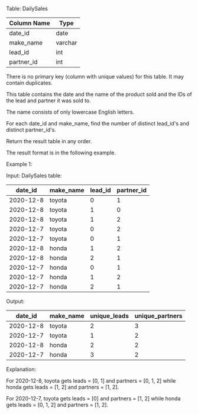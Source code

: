 Table: DailySales

| Column Name | Type    |
|-------------|---------|
| date_id     | date    |
| make_name   | varchar |
| lead_id     | int     |
| partner_id  | int     |

There is no primary key (column with unique values) for this table. It may contain duplicates.

This table contains the date and the name of the product sold and the IDs of the lead and partner it was sold to.

The name consists of only lowercase English letters.

For each date_id and make_name, find the number of distinct lead_id's and distinct partner_id's.

Return the result table in any order.

The result format is in the following example.

Example 1:

Input: 
DailySales table:

| date_id   | make_name | lead_id | partner_id |
|-----------|-----------|---------|------------|
| 2020-12-8 | toyota    | 0       | 1          |
| 2020-12-8 | toyota    | 1       | 0          |
| 2020-12-8 | toyota    | 1       | 2          |
| 2020-12-7 | toyota    | 0       | 2          |
| 2020-12-7 | toyota    | 0       | 1          |
| 2020-12-8 | honda     | 1       | 2          |
| 2020-12-8 | honda     | 2       | 1          |
| 2020-12-7 | honda     | 0       | 1          |
| 2020-12-7 | honda     | 1       | 2          |
| 2020-12-7 | honda     | 2       | 1          |

Output: 

| date_id   | make_name | unique_leads | unique_partners |
|-----------|-----------|--------------|-----------------|
| 2020-12-8 | toyota    | 2            | 3               |
| 2020-12-7 | toyota    | 1            | 2               |
| 2020-12-8 | honda     | 2            | 2               |
| 2020-12-7 | honda     | 3            | 2               |

Explanation: 

For 2020-12-8, toyota gets leads = [0, 1] and partners = [0, 1, 2] while honda gets leads = [1, 2] and partners = [1, 2].

For 2020-12-7, toyota gets leads = [0] and partners = [1, 2] while honda gets leads = [0, 1, 2] and partners = [1, 2].

